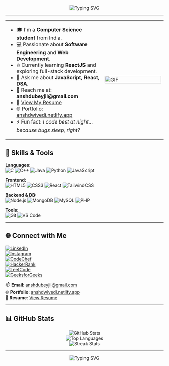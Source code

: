 <div align="center">

![Typing SVG](https://readme-typing-svg.demolab.com?font=Jersey+10&size=30&pause=1000&center=true&random=false&width=600&lines=Hi+%F0%9F%91%8B%2C+I'm+Ansh+Dwivedi;Software+Engineer+%7C+Web+Developer;Turning+Ideas+into+Code+%F0%9F%92%BB;Fluent+in+Python%2C+CPP+and+JavaScript;Let's+Connect+and+Build+Together)



</div>

---

<table>
  <tr>
    <td>
      <ul>
        <li>🎓 I'm a <strong>Computer Science student</strong> from India.</li>
        <li>💻 Passionate about <strong>Software Engineering</strong> and <strong>Web Development</strong>.</li>
        <li>🔥 Currently learning <strong>ReactJS</strong> and exploring full-stack development.</li>
        <li>💬 Ask me about <strong>JavaScript, React, DSA</strong>.</li>
        <li>📧 Reach me at: <strong>anshdubeyjii@gmail.com</strong></li>
        <li>📄 <a href="https://drive.google.com/file/d/1b-b9rtxvJSU0Kt40NZSvvImsLRDulFMn/view" target="_blank">View My Resume</a></li>
        <li>🌐 Portfolio: <a href="https://anshdwivedi.netlify.app/" target="_blank">anshdwivedi.netlify.app</a></li>
        <li>⚡ Fun fact: <em>I code best at night… because bugs sleep, right?</em></li>
      </ul>
    </td>
    <td width="180px">
      <img src="https://user-images.githubusercontent.com/55389276/140866485-8fb1c876-9a8f-4d6a-98dc-08c4981eaf70.gif" width="100%" alt="GIF">
    </td>
  </tr>
</table>

## 🚀 Skills & Tools

**Languages:**  
![C](https://img.shields.io/badge/-C-05122A?style=flat&logo=c) ![C++](https://img.shields.io/badge/-C++-00599C?style=flat&logo=c%2B%2B) ![Java](https://img.shields.io/badge/-Java-007396?style=flat&logo=java) ![Python](https://img.shields.io/badge/-Python-3776AB?style=flat&logo=python) ![JavaScript](https://img.shields.io/badge/-JavaScript-F7DF1E?style=flat&logo=javascript)

**Frontend:**  
![HTML5](https://img.shields.io/badge/-HTML5-E34F26?style=flat&logo=html5) ![CSS3](https://img.shields.io/badge/-CSS3-1572B6?style=flat&logo=css) ![React](https://img.shields.io/badge/-React-61DAFB?style=flat&logo=react) ![TailwindCSS](https://img.shields.io/badge/-Tailwind-38B2AC?style=flat&logo=tailwind-css)

**Backend & DB:**  
![Node.js](https://img.shields.io/badge/-Node.js-339933?style=flat&logo=node.js) ![MongoDB](https://img.shields.io/badge/-MongoDB-4EA94B?style=flat&logo=mongodb) ![MySQL](https://img.shields.io/badge/-MySQL-00758F?style=flat&logo=mysql) ![PHP](https://img.shields.io/badge/-PHP-777BB4?style=flat&logo=php)

**Tools:**  
![Git](https://img.shields.io/badge/-Git-F05032?style=flat&logo=git) ![VS Code](https://img.shields.io/badge/-VSCode-007ACC?style=flat&logo=visual-studio-code)

---

## 🌐 Connect with Me

[![LinkedIn](https://img.shields.io/badge/-LinkedIn-blue?style=flat&logo=linkedin)](https://linkedin.com/in/anshdwivedi)  
[![Instagram](https://img.shields.io/badge/-Instagram-E4405F?style=flat&logo=instagram)](https://instagram.com/anshdwivedi.in)  
[![CodeChef](https://img.shields.io/badge/-CodeChef-5B4638?style=flat&logo=codechef)](https://www.codechef.com/users/anshdwivedi12)  
[![HackerRank](https://img.shields.io/badge/-HackerRank-2EC866?style=flat&logo=hackerrank)](https://www.hackerrank.com/anshdubeyjii)  
[![LeetCode](https://img.shields.io/badge/-LeetCode-FFA116?style=flat&logo=leetcode)](https://www.leetcode.com/anshdubeyjii)  
[![GeeksforGeeks](https://img.shields.io/badge/-GeeksforGeeks-2F8D46?style=flat&logo=geeksforgeeks)](https://auth.geeksforgeeks.org/user/anshdubehvk/profile)  

📫 **Email**: anshdubeyjii@gmail.com  
🌐 **Portfolio**: [anshdwivedi.netlify.app](https://anshdwivedi.netlify.app/)  
📄 **Resume**: [View Resume](https://drive.google.com/file/d/1b-b9rtxvJSU0Kt40NZSvvImsLRDulFMn/view)

---

## 📊 GitHub Stats

<p align="center">
  <img src="https://github-readme-stats.vercel.app/api?username=anshdwivedi12&show_icons=true&theme=tokyonight" alt="GitHub Stats"/>
  <br />
  <img src="https://github-readme-stats.vercel.app/api/top-langs?username=anshdwivedi12&show_icons=true&locale=en&layout=compact&theme=tokyonight" alt="Top Languages"/>
  <br />
  <img src="https://github-readme-streak-stats.herokuapp.com/?user=anshdwivedi12&=tokyonight" alt="Streak Stats"/>
</p>

---

<div align="center">

![Typing SVG](https://readme-typing-svg.demolab.com?font=Jersey+M54&pause=1000&color=FDB60D&width=435&lines=Thanks+for+visiting+my+profile!+😊)

</div>
